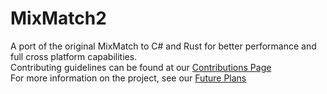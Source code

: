 # MixMatch2
A port of the original MixMatch to C# and Rust for better performance and full cross platform capabilities. <br>
Contributing guidelines can be found at our [Contributions Page](/docs/contributing.md)<br>
For more information on the project, see our [Future Plans](/docs/planning.md)
